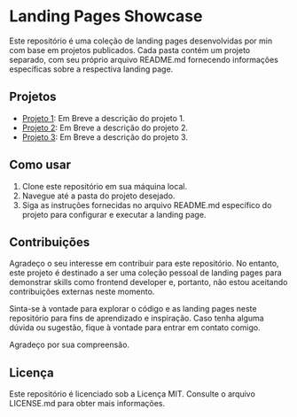 # Landing Pages Showcase

Este repositório é uma coleção de landing pages desenvolvidas por min com base em projetos publicados. Cada pasta contém um projeto separado, com seu próprio arquivo README.md fornecendo informações específicas sobre a respectiva landing page.

## Projetos

- [Projeto 1](./projeto1/README.md): Em Breve a descrição do projeto 1.
- [Projeto 2](./projeto2/README.md): Em Breve a descrição do projeto 2.
- [Projeto 3](./projeto3/README.md): Em Breve a descrição do projeto 3.

## Como usar

1. Clone este repositório em sua máquina local.
2. Navegue até a pasta do projeto desejado.
3. Siga as instruções fornecidas no arquivo README.md específico do projeto para configurar e executar a landing page.

## Contribuições

Agradeço o seu interesse em contribuir para este repositório. No entanto, este projeto é destinado a ser uma coleção pessoal de landing pages para demonstrar skills como frontend developer e, portanto, não estou aceitando contribuições externas neste momento.

Sinta-se à vontade para explorar o código e as landing pages neste repositório para fins de aprendizado e inspiração. Caso tenha alguma dúvida ou sugestão, fique à vontade para entrar em contato comigo.

Agradeço por sua compreensão.

## Licença

Este repositório é licenciado sob a Licença MIT. Consulte o arquivo LICENSE.md para obter mais informações.

